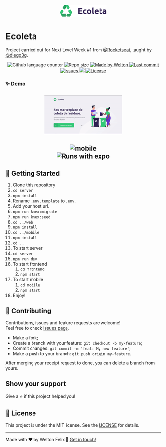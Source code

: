 <h1 align="center">
  <a target="blank" href="https://ecoleta-web.netlify.com/">
    <img alt="Ecoleta" title="Acesse o site" src="./logo.svg" width="30%" />
  </a>
</h1>

# Ecoleta
Project carried out for Next Level Week #1 from [@Rocketseat](https://github.com/rocketseat), taught by [@diego3g](https://github.com/diego3g).
<p align="center">
  <img alt="Github language counter" src="https://img.shields.io/github/languages/count/weltonfelix/ecoleta?color=%2304D361">

  <img alt="Repo size" src="https://img.shields.io/github/repo-size/weltonfelix/ecoleta">
	
  <a href="https://www.github.com/weltonfelix">
    <img alt="Made by Welton" src="https://img.shields.io/badge/Made%20by-Welton-%2304D361">
  </a>

  <a href="https://github.com/welton/nlw1-booster/commits/master">
    <img alt="Last commit" src="https://img.shields.io/github/last-commit/weltonfelix/ecoleta">
  </a>

  <a href="https://github.com/weltonfelix/nlw1-booster/issues">
    <img alt="Issues" src="https://img.shields.io/github/issues/weltonfelix/ecoleta">
  </a>
<a aria-label="Completo">
    <img src="https://img.shields.io/badge/Next Level Week-done-green?logo=data:image/png;base64,iVBORw0KGgoAAAANSUhEUgAAABAAAAAQCAMAAAAoLQ9TAAAALVBMVEVHcExxWsF0XMJzXMJxWcFsUsD///9jRrzY0u6Xh9Gsn9n39fyMecy0qd2bjNJWBT0WAAAABHRSTlMA2Do606wF2QAAAGlJREFUGJVdj1cWwCAIBLEsRU3uf9xobDH8+GZwUYi8i6ucJwrxKE+7D0G9Q4vlYqtmCSjndr4CgCgzlyFgfKfKCVO0LrPKjmiqMxGXkJwNnXskqWG+1oSM+BSwD8f29YLNjvx/OQrn+g99oQSoNmt3PgAAAABJRU5ErkJggg=="></img>
  </a>
  <a href="https://github.com/weltonfelix/ecoleta/blob/master/LICENSE" target="_blank">
    <img alt="License" src="https://img.shields.io/badge/license-MIT-brightgreen"/>
  </a>
</p>

### ✨ [Demo](https://ecoleta-web.netlify.app)

<h2 align='center'>
      <img title="Web" alt="web" src="./gif-web.gif" width="50%">
</h2>      
<h2 align='center'>
      <img title="Mobile" alt="mobile" src="./gif-mobile.gif" width="25%">
	<br>
	<img title="Runs with expo" alt="Runs with expo" src="https://img.shields.io/badge/Runs%20with%20Expo-000.svg?style=flat-square&logo=EXPO&labelColor=f3f3f3&logoColor=000">
</h2>

## :notebook: Getting Started
1. Clone this repository
2. `cd server`
3. `npm install`
4. Rename `.env.template` to `.env`.
5. Add your host url.
6. `npm run knex:migrate`
7. `npm run knex:seed`
8. `cd ../web`
9. `npm install`
10. `cd ../mobile`
11. `npm install`
12. `cd ..`
13. To start server
   1. `cd server`
   2. `npm run dev`
14. To start frontend
    1. `cd frontend`
    2. `npm start`
15. To start mobile
    1. `cd mobile`
    2. `npm start`
16. Enjoy!

## 🤝 Contributing

Contributions, issues and feature requests are welcome!<br />Feel free to check [issues page](https://github.com/weltonfelix/ecoleta/issues). 
- Make a fork;
- Create a branck with your feature: `git checkout -b my-feature`;
- Commit changes: `git commit -m 'feat: My new feature'`;
- Make a push to your branch: `git push origin my-feature`.

After merging your receipt request to done, you can delete a branch from yours.

## Show your support

Give a ⭐️ if this project helped you!

## 📝 License

This project is under the MIT license. See the [LICENSE](LICENSE) for details.

***
Made with ♥ by Welton Felix :wave: [Get in touch!](mailto:contato.weltonf@gmail.com)
